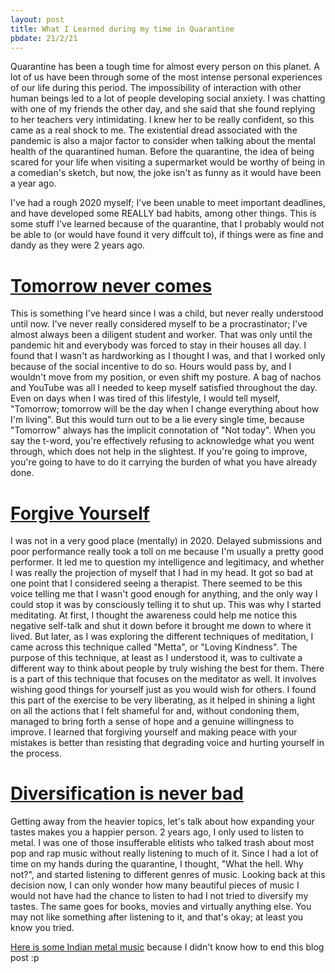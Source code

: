 ```yaml
---
layout: post
title: What I Learned during my time in Quarantine
pbdate: 21/2/21
---
```

Quarantine has been a tough time for almost every person on this planet. A lot of us have been through some of the most intense personal experiences of our life during this period. The impossibility of interaction with other human beings led to a lot of people developing social anxiety. I was chatting with one of my friends the other day, and she said that she found replying to her teachers very intimidating. I knew her to be really confident, so this came as a real shock to me. The existential dread associated with the pandemic is also a major factor to consider when talking about the mental health of the quarantined human. Before the quarantine, the idea of being scared for your life when visiting a supermarket would be worthy of being in a comedian's sketch, but now, the joke isn't as funny as it would have been a year ago.

I've had a rough 2020 myself; I've been unable to meet important deadlines, and have developed some REALLY bad habits, among other things. This is some stuff I've learned because of the quarantine, that I probably would not be able to (or would have found it very diffcult to), if things were as fine and dandy as they were 2 years ago.

# <ins>Tomorrow never comes</ins>
This is something I've heard since I was a child, but never really understood until now. I've never really considered myself to be a procrastinator; I've almost always been a diligent student and worker. That was only until the pandemic hit and everybody was forced to stay in their houses all day. I found that I wasn't as hardworking as I thought I was, and that I worked only because of the social incentive to do so. Hours would pass by, and I wouldn't move from my position, or even shift my posture. A bag of nachos and YouTube was all I needed to keep myself satisfied throughout the day. Even on days when I was tired of this lifestyle, I would tell myself, "Tomorrow; tomorrow will be the day when I change everything about how I'm living". But this would turn out to be a lie every single time, because "Tomorrow" always has the implicit connotation of "Not today". When you say the t-word, you're effectively refusing to acknowledge what you went through, which does not help in the slightest. If you're going to improve, you're going to have to do it carrying the burden of what you have already done.

# <ins>Forgive Yourself</ins>
I was not in a very good place (mentally) in 2020. Delayed submissions and poor performance really took a toll on me because I'm usually a pretty good performer. It led me to question my intelligence and legitimacy, and whether I was really the projection of myself that I had in my head. It got so bad at one point that I considered seeing a therapist. There seemed to be this voice telling me that I wasn't good enough for anything, and the only way I could stop it was by consciously telling it to shut up. This was why I started meditating. At first, I thought the awareness could help me notice this negative self-talk and shut it down before it brought me down to where it lived. But later, as I was exploring the different techniques of meditation, I came across this technique called "Metta", or "Loving Kindness". The purpose of this technique, at least as I understood it, was to cultivate a different way to think about people by truly wishing the best for them. There is a part of this technique that focuses on the meditator as well. It involves wishing good things for yourself just as you would wish for others. I found this part of the exercise to be very liberating, as it helped in shining a light on all the actions that I felt shameful for and, without condoning them, managed to bring forth a sense of hope and a genuine willingness to improve. I learned that forgiving yourself and making peace with your mistakes is better than resisting that degrading voice and hurting yourself in the process.

# <ins>Diversification is never bad</ins>
Getting away from the heavier topics, let's talk about how expanding your tastes makes you a happier person. 2 years ago, I only used to listen to metal. I was one of those insufferable elitists who talked trash about most pop and rap music without really listening to much of it. Since I had a lot of time on my hands during the quarantine, I thought, "What the hell. Why not?", and started listening to different genres of music. Looking back at this decision now, I can only wonder how many beautiful pieces of music I would not have had the chance to listen to had I not tried to diversify my tastes. The same goes for books, movies and virtually anything else. You may not like something after listening to it, and that's okay; at least you know you tried.

[Here is some Indian metal music](https://www.youtube.com/watch?v=oYK6JU7Nx38) because I didn't know how to end this blog post :p